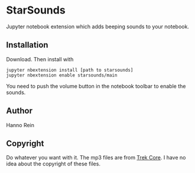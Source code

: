 # StarSounds

Jupyter notebook extension which adds beeping sounds to your notebook.

## Installation

Download. Then install with 

    jupyter nbextension install [path to starsounds]
    jupyter nbextension enable starsounds/main

You need to push the volume button in the notebook toolbar to enable the sounds.

## Author

Hanno Rein

## Copyright

Do whatever you want with it. The mp3 files are from [Trek Core](https://www.trekcore.com/audio). I have no idea about the copyright of these files.

